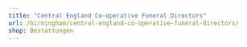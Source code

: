 ```yaml
---
title: "Central England Co-operative Funeral Directors"
url: /birmingham/central-england-co-operative-funeral-directors/
shop: Bestattungen
---
```

